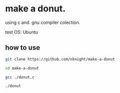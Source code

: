 # make a donut.

using c and. gnu compiler colection.

test OS: Ubuntu

## how to use 

```bash
git clone https://github.com/nknight/make-a-donut

cd make-a-donut

gcc ./donut.c

./donut
```
